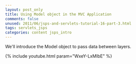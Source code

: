 ```yaml
---           
layout: post_only
title: Using Model object in the MVC Application
comments: false
unused: 2011/06/jsps-and-servlets-tutorial-16-part-3.html
tags: servlets_jsps
categories: content jsps_intro
---
```


We'll introduce the Model object to pass data between layers.

{% include youtube.html param="WxeY-LxMIbE" %}